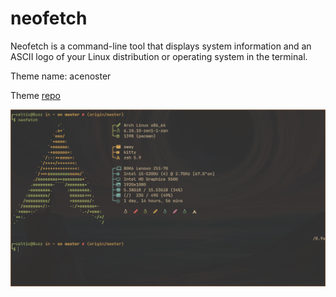# neofetch

Neofetch is a command-line tool that displays system information and an ASCII
logo of your Linux distribution or operating system in the terminal.

Theme name: acenoster

Theme [repo](https://github.com/Chick2D/neofetch-themes/)

![neofetch](neofetch.png "neofetch")
